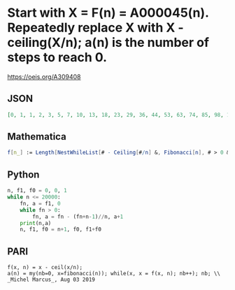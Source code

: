 # Start with X \= F\(n\) \= A000045\(n\)\. Repeatedly replace X with X \- ceiling\(X/n\); a\(n\) is the number of steps to reach 0\.
https://oeis.org/A309408
## JSON
```JSON
[0, 1, 1, 2, 3, 5, 7, 10, 13, 18, 23, 29, 36, 44, 53, 63, 74, 85, 98, 111, 125, 140, 157, 174, 192, 211, 231, 251, 273, 296, 319, 343, 369, 395, 423, 451, 481, 510, 541, 573, 606, 640, 675, 710, 747, 785, 823, 863, 903, 944, 987, 1030, 1074, 1119, 1165, 1212, 1260, 1309, 1359, 1409, 1462, 1514, 1568, 1622, 1678, 1734, 1791]
```
## Mathematica
```Mathematica
f[n_] := Length[NestWhileList[# - Ceiling[#/n] &, Fibonacci[n], # > 0 &]] - 1; f /@ Range[0,70] (* _Amiram Eldar_, Aug 08 2019 *)
```
## Python
```Python
n, f1, f0 = 0, 0, 1
while n <= 20000:
    fn, a = f1, 0
    while fn > 0:
        fn, a = fn - (fn+n-1)//n, a+1
    print(n,a)
    n, f1, f0 = n+1, f0, f1+f0
```
## PARI
```PARI
f(x, n) = x - ceil(x/n);
a(n) = my(nb=0, x=fibonacci(n)); while(x, x = f(x, n); nb++); nb; \\ _Michel Marcus_, Aug 03 2019
```
